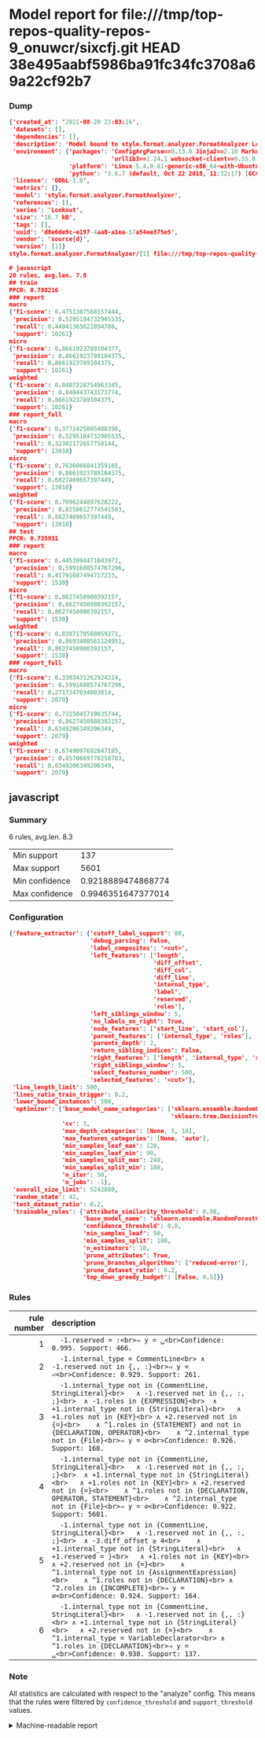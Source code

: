 # Model report for file:///tmp/top-repos-quality-repos-9_onuwcr/sixcfj.git HEAD 38e495aabf5986ba91fc34fc3708a69a22cf92b7

### Dump

```json
{'created_at': '2021-08-20 23:03:16',
 'datasets': [],
 'dependencies': [],
 'description': 'Model bound to style.format.analyzer.FormatAnalyzer Lookout analyzer.',
 'environment': {'packages': 'ConfigArgParse==0.13.0 Jinja2==2.10 MarkupSafe==1.1.1 PyStemmer==1.3.0 PyYAML==5.1 Pympler==0.5 SQLAlchemy==1.2.10 SQLAlchemy-Utils==0.33.3 asdf==2.3.2 bblfsh==2.12.7 boto==2.49.0 boto3==1.9.130 botocore==1.12.130 cachetools==2.0.1 certifi==2019.3.9 chardet==3.0.4 clint==0.5.1 docker==3.7.0 docker-pycreds==0.4.0 dulwich==0.19.11 grpcio==1.19.0 grpcio-tools==1.19.0 humanfriendly==4.16.1 humanize==0.5.1 idna==2.8 jmespath==0.9.4 jsonschema==2.6.0 lookout-sdk==0.4.1 lookout-sdk-ml==0.19.0 lookout-style==0.2.0 lz4==2.1.6 modelforge==0.12.1 numpy==1.16.2 packaging==19.0 pandas==0.22.0 pip==19.0.3 protobuf==3.7.0 psycopg2-binary==2.7.5 pygtrie==2.3 pyparsing==2.3.1 python-dateutil==2.8.0 python-igraph==0.7.1.post6 pytz==2019.1 requests==2.21.0 requirements-parser==0.2.0 scikit-learn==0.20.1 scikit-optimize==0.5.2 scipy==1.2.1 semantic-version==2.6.0 setuptools==40.8.0 six==1.12.0 smart-open==1.8.1 sourced-ml==0.8.2 spdx==2.5.0 stringcase==1.2.0 tabulate==0.8.2 tqdm==4.31.1 '
                             'urllib3==1.24.1 websocket-client==0.55.0 xxhash==1.3.0',
                 'platform': 'Linux-5.4.0-81-generic-x86_64-with-Ubuntu-18.04-bionic',
                 'python': '3.6.7 (default, Oct 22 2018, 11:32:17) [GCC 8.2.0]'},
 'license': 'ODbL-1.0',
 'metrics': {},
 'model': 'style.format.analyzer.FormatAnalyzer',
 'references': [],
 'series': 'Lookout',
 'size': '16.7 kB',
 'tags': [],
 'uuid': 'd8e6de9c-e197-4aa8-a1ea-57a54ee375e5',
 'vendor': 'source{d}',
 'version': [1]}
style.format.analyzer.FormatAnalyzer/[1] file:///tmp/top-repos-quality-repos-9_onuwcr/sixcfj.git 38e495aabf5986ba91fc34fc3708a69a22cf92b7

# javascript
20 rules, avg.len. 7.8
## train
PPCR: 0.788216
### report
macro
{'f1-score': 0.4751307568157444,
 'precision': 0.5295184732905535,
 'recall': 0.44941365622894786,
 'support': 10261}
micro
{'f1-score': 0.8661923789104377,
 'precision': 0.8661923789104375,
 'recall': 0.8661923789104375,
 'support': 10261}
weighted
{'f1-score': 0.8407228754963345,
 'precision': 0.840443743173774,
 'recall': 0.8661923789104375,
 'support': 10261}
### report_full
macro
{'f1-score': 0.3772425805408396,
 'precision': 0.5295184732905535,
 'recall': 0.32302172657758144,
 'support': 13018}
micro
{'f1-score': 0.7636066841359165,
 'precision': 0.8661923789104375,
 'recall': 0.6827469657397449,
 'support': 13018}
weighted
{'f1-score': 0.7096244897628222,
 'precision': 0.8258612774541503,
 'recall': 0.6827469657397449,
 'support': 13018}
## test
PPCR: 0.735931
### report
macro
{'f1-score': 0.4453994471843971,
 'precision': 0.5991608574767296,
 'recall': 0.41791687494717233,
 'support': 1530}
micro
{'f1-score': 0.8627450980392157,
 'precision': 0.8627450980392157,
 'recall': 0.8627450980392157,
 'support': 1530}
weighted
{'f1-score': 0.8387170588059271,
 'precision': 0.8693408561124951,
 'recall': 0.8627450980392157,
 'support': 1530}
### report_full
macro
{'f1-score': 0.3303431262924214,
 'precision': 0.5991608574767296,
 'recall': 0.2717247034803014,
 'support': 2079}
micro
{'f1-score': 0.7315045719035744,
 'precision': 0.8627450980392157,
 'recall': 0.6349206349206349,
 'support': 2079}
weighted
{'f1-score': 0.6749097692847185,
 'precision': 0.8570669770250703,
 'recall': 0.6349206349206349,
 'support': 2079}
```

## javascript
### Summary
6 rules, avg.len. 8.3

| | |
|-|-|
|Min support|137|
|Max support|5601|
|Min confidence|0.9218889474868774|
|Max confidence|0.9946351647377014|

### Configuration

```json
{'feature_extractor': {'cutoff_label_support': 80,
                       'debug_parsing': False,
                       'label_composites': '<cut>',
                       'left_features': ['length',
                                         'diff_offset',
                                         'diff_col',
                                         'diff_line',
                                         'internal_type',
                                         'label',
                                         'reserved',
                                         'roles'],
                       'left_siblings_window': 5,
                       'no_labels_on_right': True,
                       'node_features': ['start_line', 'start_col'],
                       'parent_features': ['internal_type', 'roles'],
                       'parents_depth': 2,
                       'return_sibling_indices': False,
                       'right_features': ['length', 'internal_type', 'reserved', 'roles'],
                       'right_siblings_window': 5,
                       'select_features_number': 500,
                       'selected_features': '<cut>'},
 'line_length_limit': 500,
 'lines_ratio_train_trigger': 0.2,
 'lower_bound_instances': 500,
 'optimizer': {'base_model_name_categories': ['sklearn.ensemble.RandomForestClassifier',
                                              'sklearn.tree.DecisionTreeClassifier'],
               'cv': 3,
               'max_depth_categories': [None, 5, 10],
               'max_features_categories': [None, 'auto'],
               'min_samples_leaf_max': 120,
               'min_samples_leaf_min': 90,
               'min_samples_split_max': 240,
               'min_samples_split_min': 180,
               'n_iter': 50,
               'n_jobs': -1},
 'overall_size_limit': 5242880,
 'random_state': 42,
 'test_dataset_ratio': 0.2,
 'trainable_rules': {'attribute_similarity_threshold': 0.98,
                     'base_model_name': 'sklearn.ensemble.RandomForestClassifier',
                     'confidence_threshold': 0.8,
                     'min_samples_leaf': 90,
                     'min_samples_split': 180,
                     'n_estimators': 10,
                     'prune_attributes': True,
                     'prune_branches_algorithms': ['reduced-error'],
                     'prune_dataset_ratio': 0.2,
                     'top_down_greedy_budget': [False, 0.5]}}
```

### Rules

| rule number | description |
|----:|:-----|
| 1 | `  -1.reserved = :<br>⇒ y = ␣<br>Confidence: 0.995. Support: 466.` |
| 2 | `  -1.internal_type = CommentLine<br>	∧ -1.reserved not in {,, :}<br>⇒ y = ⏎<br>Confidence: 0.929. Support: 261.` |
| 3 | `  -1.internal_type not in {CommentLine, StringLiteral}<br>	∧ -1.reserved not in {,, :, ;}<br>	∧ -1.roles in {EXPRESSION}<br>	∧ +1.internal_type not in {StringLiteral}<br>	∧ +1.roles not in {KEY}<br>	∧ +2.reserved not in {=}<br>	∧ ^1.roles in {STATEMENT} and not in {DECLARATION, OPERATOR}<br>	∧ ^2.internal_type not in {File}<br>⇒ y = ∅<br>Confidence: 0.926. Support: 168.` |
| 4 | `  -1.internal_type not in {CommentLine, StringLiteral}<br>	∧ -1.reserved not in {,, :, ;}<br>	∧ +1.internal_type not in {StringLiteral}<br>	∧ +1.roles not in {KEY}<br>	∧ +2.reserved not in {=}<br>	∧ ^1.roles not in {DECLARATION, OPERATOR, STATEMENT}<br>	∧ ^2.internal_type not in {File}<br>⇒ y = ∅<br>Confidence: 0.922. Support: 5601.` |
| 5 | `  -1.internal_type not in {CommentLine, StringLiteral}<br>	∧ -1.reserved not in {,, :, ;}<br>	∧ -3.diff_offset ≥ 4<br>	∧ +1.internal_type not in {StringLiteral}<br>	∧ +1.reserved = }<br>	∧ +1.roles not in {KEY}<br>	∧ +2.reserved not in {=}<br>	∧ ^1.internal_type not in {AssignmentExpression}<br>	∧ ^1.roles not in {DECLARATION}<br>	∧ ^2.roles in {INCOMPLETE}<br>⇒ y = ∅<br>Confidence: 0.924. Support: 164.` |
| 6 | `  -1.internal_type not in {CommentLine, StringLiteral}<br>	∧ -1.reserved not in {,, :}<br>	∧ +1.internal_type not in {StringLiteral}<br>	∧ +2.reserved not in {=}<br>	∧ ^1.internal_type = VariableDeclarator<br>	∧ ^1.roles in {DECLARATION}<br>⇒ y = ␣<br>Confidence: 0.938. Support: 137.` |

### Note
All statistics are calculated with respect to the "analyze" config. This means that the rules were filtered by
`confidence_threshold` and `support_threshold` values.

<details>
    <summary>Machine-readable report</summary>
```json
{"javascript": {"avg_rule_len": 8.333333333333334, "max_conf": 0.9946351647377014, "max_support": 5601, "min_conf": 0.9218889474868774, "min_support": 137, "num_rules": 6}}
```
</details>
